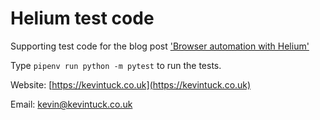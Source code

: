 # Helium test code

Supporting test code for the blog post ['Browser automation with Helium'](https://kevintuck.co.uk/browser-automation-with-hellium/)

Type `pipenv run python -m pytest` to run the tests.

Website: [https://kevintuck.co.uk](https://kevintuck.co.uk)

Email: [kevin@kevintuck.co.uk](mailto:kevin@kevintuck.co.uk)